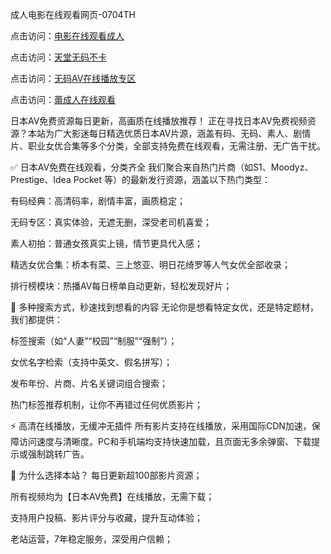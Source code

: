 
成人电影在线观看网页-0704TH

点击访问：<a href="https://gsd-agv.pages.dev/">电影在线观看成人</a>

点击访问：<a href="https://gda-c7m.pages.dev/">天堂无码不卡</a>

点击访问：<a href="https://rtj-3zo.pages.dev/">无码AV在线播放专区</a>

点击访问：<a href="https://bered.pages.dev/">蕾成人在线观看</a>


日本AV免费资源每日更新，高画质在线播放推荐！
正在寻找日本AV免费视频资源？本站为广大影迷每日精选优质日本AV片源，涵盖有码、无码、素人、剧情片、职业女优合集等多个分类，全部支持免费在线观看，无需注册、无广告干扰。

✅ 日本AV免费在线观看，分类齐全
我们聚合来自热门片商（如S1、Moodyz、Prestige、Idea Pocket 等）的最新发行资源，涵盖以下热门类型：

有码经典：高清码率，剧情丰富，画质稳定；

无码专区：真实体验，无遮无删，深受老司机喜爱；

素人初拍：普通女孩真实上镜，情节更具代入感；

精选女优合集：桥本有菜、三上悠亚、明日花绮罗等人气女优全部收录；

排行榜模块：热播AV每日榜单自动更新，轻松发现好片；

🔎 多种搜索方式，秒速找到想看的内容
无论你是想看特定女优，还是特定题材，我们都提供：

标签搜索（如“人妻”“校园”“制服”“强制”）；

女优名字检索（支持中英文、假名拼写）；

发布年份、片商、片名关键词组合搜索；

热门标签推荐机制，让你不再错过任何优质影片；

⚡ 高清在线播放，无缓冲无插件
所有影片支持在线播放，采用国际CDN加速，保障访问速度与清晰度。PC和手机端均支持快速加载，且页面无多余弹窗、下载提示或强制跳转广告。

🎯 为什么选择本站？
每日更新超100部影片资源；

所有视频均为【日本AV免费】在线播放，无需下载；

支持用户投稿、影片评分与收藏，提升互动体验；

老站运营，7年稳定服务，深受用户信赖；






<span style="display:none;">[Canonical link]( https://github.com/tn250241/76525 ）</span>
